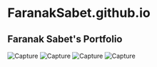 # FaranakSabet.github.io
## Faranak Sabet's Portfolio

![Capture](https://user-images.githubusercontent.com/65681350/101219764-590d1f00-3639-11eb-94e4-ebe9ac257533.PNG)
![Capture](https://user-images.githubusercontent.com/65681350/101219815-6e824900-3639-11eb-910a-f1dfb5b74662.PNG)
![Capture](https://user-images.githubusercontent.com/65681350/101219850-80fc8280-3639-11eb-9dc3-a2fadd796925.PNG)
![Capture](https://user-images.githubusercontent.com/65681350/101219900-9376bc00-3639-11eb-92d6-0dd31a40424a.PNG)

